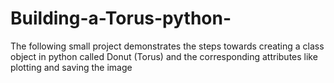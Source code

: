 # Building-a-Torus-python-
The following small project demonstrates the steps towards creating a class object in python called Donut (Torus) and the corresponding attributes like plotting and saving the image
